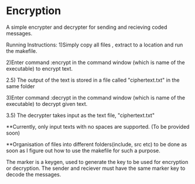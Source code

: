 # Encryption
A simple encrypter and decrypter for sending and recieving coded messages.

Running Instructions:
1)Simply copy all files , extract to a location and run the makefile.

2)Enter command :encrypt in the command window (which is name of the executable) to encrypt text.

  2.5) The output of the text is stored in a file called "ciphertext.txt" in the same folder

3)Enter command :decrypt in the command window (which is name of the executable) to decrypt given text.

  3.5) The decrypter takes input as the text file, "ciphertext.txt"


**Currently, only input texts with no spaces are supported. (To be provided soon)

**Organisation of files into different folders(include, src etc) to be done as soon as I figure out how to use the makefile for such a purpose.

The marker is a keygen, used to generate the key to be used for encryption or decryption. The sender and reciever must have the same marker key to decode the messages.
